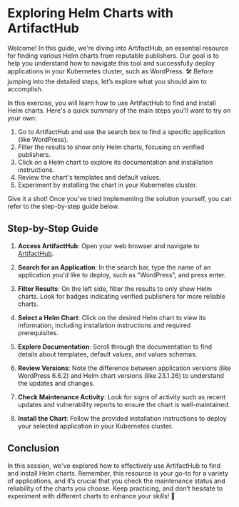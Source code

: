 # Exploring Helm Charts with ArtifactHub

Welcome! In this guide, we're diving into ArtifactHub, an essential resource for finding various Helm charts from reputable publishers. Our goal is to help you understand how to navigate this tool and successfully deploy applications in your Kubernetes cluster, such as WordPress. 🛠️ Before jumping into the detailed steps, let’s explore what you should aim to accomplish.

In this exercise, you will learn how to use ArtifactHub to find and install Helm charts. Here's a quick summary of the main steps you'll want to try on your own:

1. Go to ArtifactHub and use the search box to find a specific application (like WordPress).
2. Filter the results to show only Helm charts, focusing on verified publishers.
3. Click on a Helm chart to explore its documentation and installation instructions.
4. Review the chart's templates and default values.
5. Experiment by installing the chart in your Kubernetes cluster.

Give it a shot! Once you’ve tried implementing the solution yourself, you can refer to the step-by-step guide below.

## Step-by-Step Guide

1. **Access ArtifactHub**: Open your web browser and navigate to [ArtifactHub](https://artifacthub.io).

2. **Search for an Application**: In the search bar, type the name of an application you'd like to deploy, such as "WordPress", and press enter.

3. **Filter Results**: On the left side, filter the results to only show Helm charts. Look for badges indicating verified publishers for more reliable charts.

4. **Select a Helm Chart**: Click on the desired Helm chart to view its information, including installation instructions and required prerequisites.

5. **Explore Documentation**: Scroll through the documentation to find details about templates, default values, and values schemas.

6. **Review Versions**: Note the difference between application versions (like WordPress 6.6.2) and Helm chart versions (like 23.1.26) to understand the updates and changes.

7. **Check Maintenance Activity**: Look for signs of activity such as recent updates and vulnerability reports to ensure the chart is well-maintained.

8. **Install the Chart**: Follow the provided installation instructions to deploy your selected application in your Kubernetes cluster.

## Conclusion

In this session, we've explored how to effectively use ArtifactHub to find and install Helm charts. Remember, this resource is your go-to for a variety of applications, and it’s crucial that you check the maintenance status and reliability of the charts you choose. Keep practicing, and don’t hesitate to experiment with different charts to enhance your skills! 🌱
